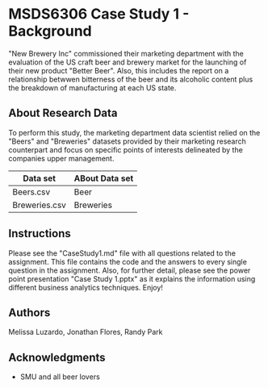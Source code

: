 # MSDS6306 Case Study 1 - Background

"New Brewery Inc" commissioned their marketing department with the evaluation of the US craft beer and brewery market for the launching of their new product "Better Beer".  Also, this includes the report on a relationship betwwen bitterness of the beer and its alcoholic content plus the breakdown of manufacturing at each US state.



## About Research Data

To perform this study, the marketing department data scientist relied on the "Beers" and "Breweries" datasets provided by their marketing research counterpart and focus on specific points of interests delineated by the companies upper management. 


Data set                     | ABout Data set 
--------------------------- | ---------------
Beers.csv                    | Beer
Breweries.csv                | Breweries


## Instructions

Please see the "CaseStudy1.md" file with all questions related to the assignment. This file contains the code and the answers to every single question in the assignment. Also, for further detail, please see the power point presentation "Case Study 1.pptx" as it explains the information using different business analytics techniques. Enjoy!

## Authors

Melissa Luzardo, Jonathan Flores, Randy Park


## Acknowledgments

* SMU and all beer lovers
